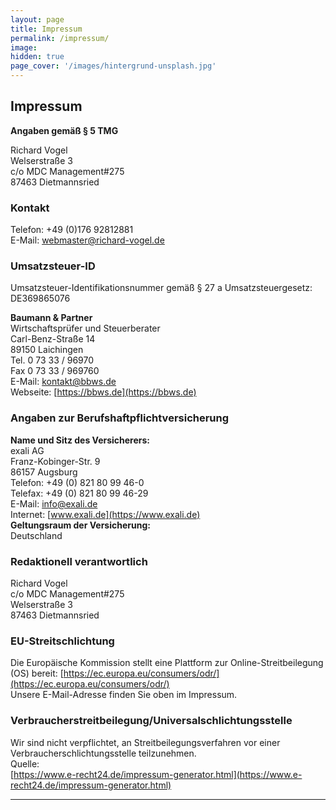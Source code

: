 ```yaml
---
layout: page
title: Impressum
permalink: /impressum/
image:
hidden: true
page_cover: '/images/hintergrund-unsplash.jpg'
---
```


## Impressum

**Angaben gemäß § 5 TMG**

Richard Vogel  
Welserstraße 3  
c/o MDC Management#275  
87463 Dietmannsried

### Kontakt

Telefon: +49 (0)176 92812881  
E-Mail: [webmaster@richard-vogel.de](mailto:webmaster@richard-vogel.de)

### Umsatzsteuer-ID

Umsatzsteuer-Identifikationsnummer gemäß § 27 a Umsatzsteuergesetz: DE369865076

**Baumann & Partner**  
Wirtschaftsprüfer und Steuerberater  
Carl-Benz-Straße 14  
89150 Laichingen  
Tel. 0 73 33 / 96970  
Fax 0 73 33 / 969760  
E-Mail: [kontakt@bbws.de](mailto:kontakt@bbws.de)  
Webseite: [https://bbws.de](https://bbws.de)

### Angaben zur Berufshaftpflichtversicherung

**Name und Sitz des Versicherers:**  
exali AG  
Franz-Kobinger-Str. 9  
86157 Augsburg  
Telefon: +49 (0) 821 80 99 46-0  
Telefax: +49 (0) 821 80 99 46-29  
E-Mail: [info@exali.de](mailto:info@exali.de)  
Internet: [www.exali.de](https://www.exali.de)  
**Geltungsraum der Versicherung:**  
Deutschland

### Redaktionell verantwortlich

Richard Vogel  
c/o MDC Management#275  
Welserstraße 3  
87463 Dietmannsried

### EU-Streitschlichtung

Die Europäische Kommission stellt eine Plattform zur Online-Streitbeilegung (OS) bereit: [https://ec.europa.eu/consumers/odr/](https://ec.europa.eu/consumers/odr/)  
Unsere E-Mail-Adresse finden Sie oben im Impressum.

### Verbraucherstreitbeilegung/Universalschlichtungsstelle

Wir sind nicht verpflichtet, an Streitbeilegungsverfahren vor einer Verbraucherschlichtungsstelle teilzunehmen.  
Quelle:  
[https://www.e-recht24.de/impressum-generator.html](https://www.e-recht24.de/impressum-generator.html)

***
